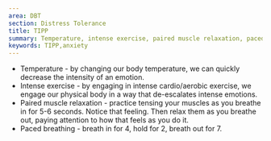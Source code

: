 ```yaml
---
area: DBT
section: Distress Tolerance
title: TIPP
summary: Temperature, intense exercise, paired muscle relaxation, paced breathing.
keywords: TIPP,anxiety
---
```

* Temperature - by changing our body temperature, we can quickly decrease the
intensity of an emotion.
* Intense exercise - by engaging in intense cardio/aerobic exercise, we engage
our physical body in a way that de-escalates intense emotions.
* Paired muscle relaxation - practice tensing your muscles as you breathe in for
5-6 seconds. Notice that feeling. Then relax them as you breathe out, paying
attention to how that feels as you do it.
* Paced breathing - breath in for 4, hold for 2, breath out for 7.
